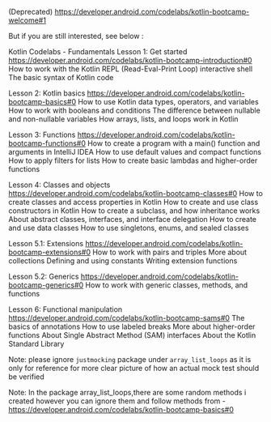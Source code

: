 (Deprecated)
https://developer.android.com/codelabs/kotlin-bootcamp-welcome#1

But if you are still interested, see below :

Kotlin Codelabs - Fundamentals
Lesson 1: Get started
https://developer.android.com/codelabs/kotlin-bootcamp-introduction#0
How to work with the Kotlin REPL (Read-Eval-Print Loop) interactive shell
The basic syntax of Kotlin code

Lesson 2: Kotlin basics
https://developer.android.com/codelabs/kotlin-bootcamp-basics#0
How to use Kotlin data types, operators, and variables
How to work with booleans and conditions
The difference between nullable and non-nullable variables
How arrays, lists, and loops work in Kotlin

Lesson 3: Functions
https://developer.android.com/codelabs/kotlin-bootcamp-functions#0
How to create a program with a main() function and arguments in IntelliJ IDEA
How to use default values and compact functions
How to apply filters for lists
How to create basic lambdas and higher-order functions

Lesson 4: Classes and objects
https://developer.android.com/codelabs/kotlin-bootcamp-classes#0
How to create classes and access properties in Kotlin
How to create and use class constructors in Kotlin
How to create a subclass, and how inheritance works
About abstract classes, interfaces, and interface delegation
How to create and use data classes
How to use singletons, enums, and sealed classes

Lesson 5.1: Extensions
https://developer.android.com/codelabs/kotlin-bootcamp-extensions#0
How to work with pairs and triples
More about collections
Defining and using constants
Writing extension functions

Lesson 5.2: Generics
https://developer.android.com/codelabs/kotlin-bootcamp-generics#0
How to work with generic classes, methods, and functions

Lesson 6: Functional manipulation
https://developer.android.com/codelabs/kotlin-bootcamp-sams#0
The basics of annotations
How to use labeled breaks
More about higher-order functions
About Single Abstract Method (SAM) interfaces
About the Kotlin Standard Library

Note: please ignore `justmocking` package under `array_list_loops` as it is only for reference for more clear picture of how an actual mock test 
should be verified

Note: In the package array_list_loops,there are some random methods i created however you can ignore them
and follow methods from -
https://developer.android.com/codelabs/kotlin-bootcamp-basics#0




